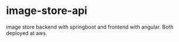 # image-store-api
image store backend with springboot and frontend with angular. Both deployed at aws.

